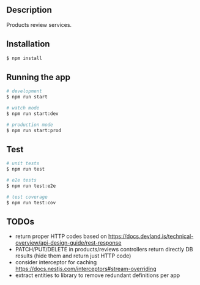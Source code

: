 
## Description

Products review services.

## Installation

```bash
$ npm install
```

## Running the app

```bash
# development
$ npm run start

# watch mode
$ npm run start:dev

# production mode
$ npm run start:prod
```

## Test

```bash
# unit tests
$ npm run test

# e2e tests
$ npm run test:e2e

# test coverage
$ npm run test:cov
```

## TODOs
- return proper HTTP codes based on https://docs.devland.is/technical-overview/api-design-guide/rest-response
- PATCH/PUT/DELETE in products/reviews controllers return directly DB results (hide them and return just HTTP code)
- consider interceptor for caching https://docs.nestjs.com/interceptors#stream-overriding
- extract entities to library to remove redundant definitions per app